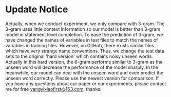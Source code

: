 # Update Notice

Actually, when we conduct experiment, we only compare with 3-gram. 
The 3-gram uses little context information so our model is better than 3-gram model in statement level completion. 
To ease the prediction of 3-gram, we have changed the names of variables in test files to match the names of variables in training files. 
However, on GitHub, there exists similar files which have very strange name conventions. 
Thus, we change the test data sets to the original 'hard version' which contains noisy unseen words. 
Actually in this hard version, the 6-gram performs similar to 3-gram as the unseen word will decrease the performance of the model sharply. 
In the meanwhile, our model can deal with the unseen word and even predict the unseen word correctly. 
Please use the newest version for comparison. 
If you have any questions about our paper or our experiments, please contact me for free yangyixiaofirst@163.com, thanks. 



